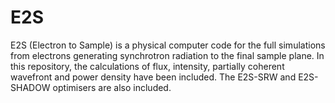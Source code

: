 # E2S
E2S (Electron to Sample) is a physical computer code for the full simulations from electrons generating synchrotron radiation to the final sample plane.
In this repository, the calculations of flux, intensity, partially coherent wavefront and power density have been included. The E2S-SRW and E2S-SHADOW optimisers are also included.
